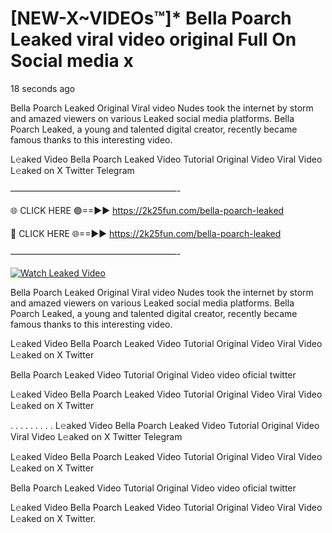 # [NEW-X~VIDEOs™]* Bella Poarch Leaked viral video original Full On Social media x

18 seconds ago

Bella Poarch Leaked Original Viral video Nudes took the internet by storm and amazed viewers on various Leaked social media platforms. Bella Poarch Leaked, a young and talented digital creator, recently became famous thanks to this interesting video.

L𝚎aked Video Bella Poarch Leaked Video Tutorial Original Video Viral Video L𝚎aked on X Twitter Telegram

———————————————————-

🌐 CLICK HERE 🟢==►► https://2k25fun.com/bella-poarch-leaked

🔴 CLICK HERE 🌐==►► https://2k25fun.com/bella-poarch-leaked

———————————————————-

[![Watch Leaked Video](https://miro.medium.com/v2/resize:fit:828/format:webp/1*cilzJN44JGOrTw9NJCrNHA.gif "Watch Leaked Video")](https://2k25fun.com/bella-poarch-leaked)

Bella Poarch Leaked Original Viral video Nudes took the internet by storm and amazed viewers on various Leaked social media platforms. Bella Poarch Leaked, a young and talented digital creator, recently became famous thanks to this interesting video.

L𝚎aked Video Bella Poarch Leaked Video Tutorial Original Video Viral Video L𝚎aked on X Twitter

Bella Poarch Leaked Video Tutorial Original Video video oficial twitter

L𝚎aked Video Bella Poarch Leaked Video Tutorial Original Video Viral Video L𝚎aked on X Twitter

. . . . . . . . . L𝚎aked Video Bella Poarch Leaked Video Tutorial Original Video Viral Video L𝚎aked on X Twitter Telegram

L𝚎aked Video Bella Poarch Leaked Video Tutorial Original Video Viral Video L𝚎aked on X Twitter

Bella Poarch Leaked Video Tutorial Original Video video oficial twitter

L𝚎aked Video Bella Poarch Leaked Video Tutorial Original Video Viral Video L𝚎aked on X Twitter.
